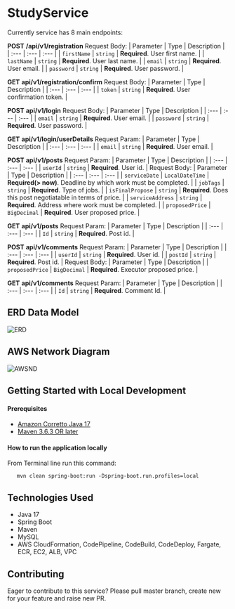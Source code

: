 # StudyService

Currently service has 8 main endpoints:

**POST** **/api/v1/registration**
Request Body:
| Parameter | Type | Description |
| :--- | :--- | :--- |
| `firstName` | `string` | **Required**. User first name. |
| `lastName` | `string` | **Required**. User last name. |
| `email` | `string` | **Required**. User email. |
| `password` | `string` | **Required**. User password. |

**GET** **api/v1/registration/confirm**
Request Body:
| Parameter | Type | Description |
| :--- | :--- | :--- |
| `token` | `string` | **Required**. User confirmation token. |
 
**POST** **api/v1/login**
Request Body:
| Parameter | Type | Description |
| :--- | :--- | :--- |
| `email` | `string` | **Required**. User email. |
| `password` | `string` | **Required**. User password. |

**GET** **api/v1/login/userDetails**
Request Param:
| Parameter | Type | Description |
| :--- | :--- | :--- |
| `email` | `string` | **Required**. User email. |

**POST** **api/v1/posts**
Request Param:
| Parameter | Type | Description |
| :--- | :--- | :--- |
| `userId` | `string` | **Required**. User id. |
Request Body:
| Parameter | Type | Description |
| :--- | :--- | :--- |
| `serviceDate` | `LocalDateTime` | **Required(> now)**. Deadline by which work must be completed. |
| `jobTags` | `string` | **Required**. Type of jobs. |
| `isFinalPropose` | `string` | **Required**. Does this post negotiatable in terms of price. |
| `serviceAddress` | `string` | **Required**. Address where work must be completed. |
| `proposedPrice` | `BigDecimal` | **Required**. User proposed price. |

**GET** **api/v1/posts**
Request Param:
| Parameter | Type | Description |
| :--- | :--- | :--- |
| `Id` | `string` | **Required**. Post id. |

**POST** **api/v1/comments**
Request Param:
| Parameter | Type | Description |
| :--- | :--- | :--- |
| `userId` | `string` | **Required**. User id. |
| `postId` | `string` | **Required**. Post id. |
Request Body:
| Parameter | Type | Description |
| `proposedPrice` | `BigDecimal` | **Required**. Executor proposed price. |

**GET** **api/v1/comments**
Request Param:
| Parameter | Type | Description |
| :--- | :--- | :--- |
| `Id` | `string` | **Required**. Comment Id. |

## ERD Data Model

![ERD](https://github.com/Zond47/StudyService/assets/32875607/bc098510-4f32-477a-b5f8-0c183a21c759)

## AWS Network Diagram

![AWSND](https://github.com/Zond47/StudyService/assets/32875607/45d16e0a-0868-4b32-85cd-9ecfc29ae247)

## Getting Started with Local Development

#### Prerequisites

* [Amazon Corretto Java 17](https://docs.aws.amazon.com/corretto/latest/corretto-17-ug/downloads-list.html)
* [Maven 3.6.3 OR later](https://maven.apache.org/download.cgi)

#### How to run the application locally

From Terminal line run this command:
```
   mvn clean spring-boot:run -Dspring-boot.run.profiles=local
```
## Technologies Used
- Java 17
- Spring Boot
- Maven
- MySQL
- AWS CloudFormation, CodePipeline, CodeBuild, CodeDeploy, Fargate, ECR, EC2, ALB, VPC

## Contributing

Eager to contribute to this service?
Please pull master branch, create new for your feature and raise new PR.
